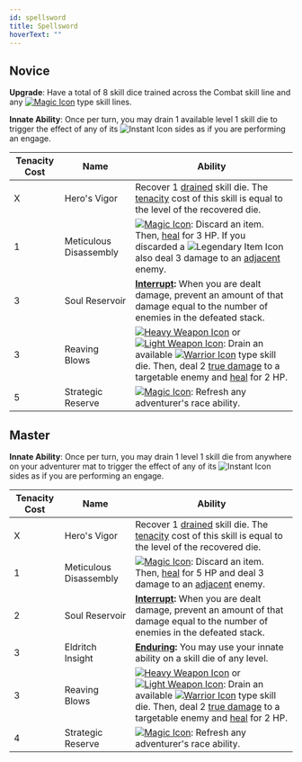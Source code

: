 ```yaml
---
id: spellsword
title: Spellsword
hoverText: ""
---
```


## Novice

**Upgrade**: Have a total of 8 skill dice trained across the Combat skill line and any [<img src="/icons/magic.svg" alt="Magic Icon" class="icon-svg" />](/docs/all/battle-forms/magic) type skill lines.

**Innate Ability**: Once per turn, you may drain 1 available level 1 skill die to trigger the effect of any of its <img src="/icons/instant.svg" alt="Instant Icon" class="icon-svg" /> sides as if you are performing an engage.

| Tenacity Cost | Name                   | Ability                                                                                                                                                                                                                                                                                                                                                                                                                                                                                                                     |
| ------------- | ---------------------- | --------------------------------------------------------------------------------------------------------------------------------------------------------------------------------------------------------------------------------------------------------------------------------------------------------------------------------------------------------------------------------------------------------------------------------------------------------------------------------------------------------------------------- |
| X             | Hero's Vigor           | Recover 1 [drained](/docs/all/glossary/drained) skill die. The [tenacity](/docs/all/glossary/tenacity) cost of this skill is equal to the level of the recovered die.                                                                                                                                                                                                                                                                                                                                                       |
| 1             | Meticulous Disassembly | [<img src="/icons/magic.svg" alt="Magic Icon" class="icon-svg" />](/docs/all/battle-forms/magic): Discard an item. Then, [heal](/docs/all/glossary/healing) for 3 HP. If you discarded a <img src="/icons/legendary-item.svg" alt="Legendary Item Icon" class="icon-svg" /> also deal 3 damage to an [adjacent](/docs/all/glossary/adjacent) enemy.                                                                                                                                                                         |
| 3             | Soul Reservoir         | **[Interrupt](/docs/all/glossary/interrupt):** When you are dealt damage, prevent an amount of that damage equal to the number of enemies in the defeated stack.                                                                                                                                                                                                                                                                                                                                                            |
| 3             | Reaving Blows          | [<img src="/icons/heavy-weapon.svg" alt="Heavy Weapon Icon" class="icon-svg" />](/docs/all/battle-forms/heavy-weapon) or [<img src="/icons/light-weapon.svg" alt="Light Weapon Icon" class="icon-svg" />](/docs/all/battle-forms/light-weapon): Drain an available [<img src="/icons/warrior.svg" alt="Warrior Icon" class="icon-svg" />](/docs/category/warrior-skills/) type skill die. Then, deal 2 [true damage](/docs/all/glossary/true-damage) to a targetable enemy and [heal](/docs/all/glossary/healing) for 2 HP. |
| 5             | Strategic Reserve      | [<img src="/icons/magic.svg" alt="Magic Icon" class="icon-svg" />](/docs/all/battle-forms/magic): Refresh any adventurer's race ability.                                                                                                                                                                                                                                                                                                                                                                                    |

## Master

**Innate Ability**: Once per turn, you may drain 1 level 1 skill die from anywhere on your adventurer mat to trigger the effect of any of its <img src="/icons/instant.svg" alt="Instant Icon" class="icon-svg" /> sides as if you are performing an engage.

| Tenacity Cost | Name                   | Ability                                                                                                                                                                                                                                                                                                                                                                                                                                                                                                                     |
| ------------- | ---------------------- | --------------------------------------------------------------------------------------------------------------------------------------------------------------------------------------------------------------------------------------------------------------------------------------------------------------------------------------------------------------------------------------------------------------------------------------------------------------------------------------------------------------------------- |
| X             | Hero's Vigor           | Recover 1 [drained](/docs/all/glossary/drained) skill die. The [tenacity](/docs/all/glossary/tenacity) cost of this skill is equal to the level of the recovered die.                                                                                                                                                                                                                                                                                                                                                       |
| 1             | Meticulous Disassembly | [<img src="/icons/magic.svg" alt="Magic Icon" class="icon-svg" />](/docs/all/battle-forms/magic): Discard an item. Then, [heal](/docs/all/glossary/healing) for 5 HP and deal 3 damage to an [adjacent](/docs/all/glossary/adjacent) enemy.                                                                                                                                                                                                                                                                                 |
| 2             | Soul Reservoir         | **[Interrupt](/docs/all/glossary/interrupt):** When you are dealt damage, prevent an amount of that damage equal to the number of enemies in the defeated stack.                                                                                                                                                                                                                                                                                                                                                            |
| 3             | Eldritch Insight       | **[Enduring](/docs/all/glossary/enduring):** You may use your innate ability on a skill die of any level.                                                                                                                                                                                                                                                                                                                                                                                                                   |
| 3             | Reaving Blows          | [<img src="/icons/heavy-weapon.svg" alt="Heavy Weapon Icon" class="icon-svg" />](/docs/all/battle-forms/heavy-weapon) or [<img src="/icons/light-weapon.svg" alt="Light Weapon Icon" class="icon-svg" />](/docs/all/battle-forms/light-weapon): Drain an available [<img src="/icons/warrior.svg" alt="Warrior Icon" class="icon-svg" />](/docs/category/warrior-skills/) type skill die. Then, deal 2 [true damage](/docs/all/glossary/true-damage) to a targetable enemy and [heal](/docs/all/glossary/healing) for 2 HP. |
| 4             | Strategic Reserve      | [<img src="/icons/magic.svg" alt="Magic Icon" class="icon-svg" />](/docs/all/battle-forms/magic): Refresh any adventurer's race ability.                                                                                                                                                                                                                                                                                                                                                                                    |
